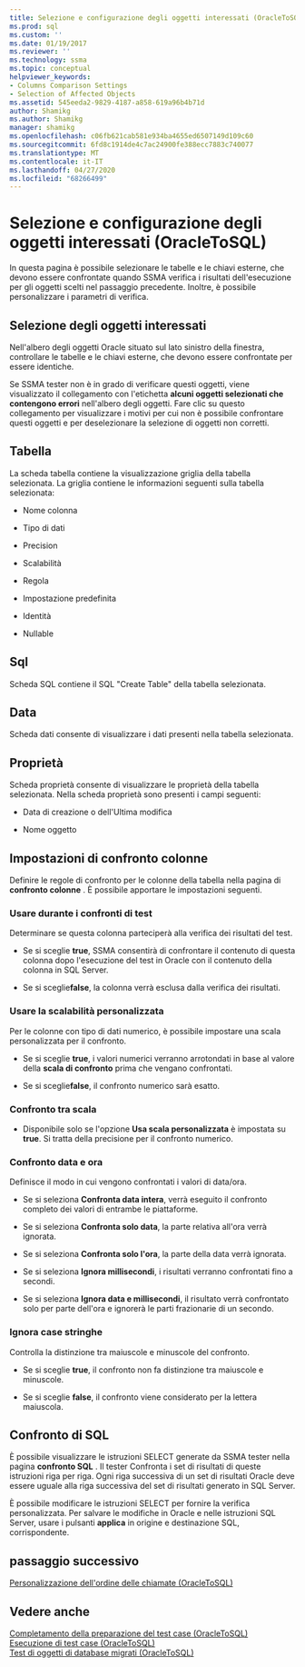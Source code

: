 ```yaml
---
title: Selezione e configurazione degli oggetti interessati (OracleToSQL) | Microsoft Docs
ms.prod: sql
ms.custom: ''
ms.date: 01/19/2017
ms.reviewer: ''
ms.technology: ssma
ms.topic: conceptual
helpviewer_keywords:
- Columns Comparison Settings
- Selection of Affected Objects
ms.assetid: 545eeda2-9829-4187-a858-619a96b4b71d
author: Shamikg
ms.author: Shamikg
manager: shamikg
ms.openlocfilehash: c06fb621cab581e934ba4655ed6507149d109c60
ms.sourcegitcommit: 6fd8c1914de4c7ac24900fe388ecc7883c740077
ms.translationtype: MT
ms.contentlocale: it-IT
ms.lasthandoff: 04/27/2020
ms.locfileid: "68266499"
---
```

# <a name="selecting-and-configuring-affected-objects-oracletosql"></a>Selezione e configurazione degli oggetti interessati (OracleToSQL)
In questa pagina è possibile selezionare le tabelle e le chiavi esterne, che devono essere confrontate quando SSMA verifica i risultati dell'esecuzione per gli oggetti scelti nel passaggio precedente. Inoltre, è possibile personalizzare i parametri di verifica.  
  
## <a name="selection-of-affected-objects"></a>Selezione degli oggetti interessati  
Nell'albero degli oggetti Oracle situato sul lato sinistro della finestra, controllare le tabelle e le chiavi esterne, che devono essere confrontate per essere identiche.  
  
Se SSMA tester non è in grado di verificare questi oggetti, viene visualizzato il collegamento con l'etichetta **alcuni oggetti selezionati che contengono errori** nell'albero degli oggetti. Fare clic su questo collegamento per visualizzare i motivi per cui non è possibile confrontare questi oggetti e per deselezionare la selezione di oggetti non corretti.  
  
## <a name="table"></a>Tabella  
La scheda tabella contiene la visualizzazione griglia della tabella selezionata. La griglia contiene le informazioni seguenti sulla tabella selezionata:  
  
-   Nome colonna  
  
-   Tipo di dati  
  
-   Precision  
  
-   Scalabilità  
  
-   Regola  
  
-   Impostazione predefinita  
  
-   Identità  
  
-   Nullable  
  
## <a name="sql"></a>Sql  
Scheda SQL contiene il SQL "Create Table" della tabella selezionata.  
  
## <a name="data"></a>Data  
Scheda dati consente di visualizzare i dati presenti nella tabella selezionata.  
  
## <a name="properties"></a>Proprietà  
Scheda proprietà consente di visualizzare le proprietà della tabella selezionata. Nella scheda proprietà sono presenti i campi seguenti:  
  
-   Data di creazione o dell'Ultima modifica  
  
-   Nome oggetto  
  
## <a name="columns-comparison-settings"></a>Impostazioni di confronto colonne  
Definire le regole di confronto per le colonne della tabella nella pagina di **confronto colonne** . È possibile apportare le impostazioni seguenti.  
  
### <a name="use-during-test-comparisons"></a>Usare durante i confronti di test  
Determinare se questa colonna parteciperà alla verifica dei risultati del test.  
  
-   Se si sceglie **true**, SSMA consentirà di confrontare il contenuto di questa colonna dopo l'esecuzione del test in Oracle con il contenuto della colonna in SQL Server. 
  
-   Se si sceglie**false**, la colonna verrà esclusa dalla verifica dei risultati.  
  
### <a name="use-custom-scale"></a>Usare la scalabilità personalizzata  
Per le colonne con tipo di dati numerico, è possibile impostare una scala personalizzata per il confronto.  
  
-   Se si sceglie **true**, i valori numerici verranno arrotondati in base al valore della **scala di confronto** prima che vengano confrontati.  
  
-   Se si sceglie**false**, il confronto numerico sarà esatto.  
  
### <a name="comparing-scale"></a>Confronto tra scala  
  
-   Disponibile solo se l'opzione **Usa scala personalizzata** è impostata su **true**. Si tratta della precisione per il confronto numerico.  
  
### <a name="date-time-comparing"></a>Confronto data e ora  
Definisce il modo in cui vengono confrontati i valori di data/ora.  
  
-   Se si seleziona **Confronta data intera**, verrà eseguito il confronto completo dei valori di entrambe le piattaforme.  
  
-   Se si seleziona **Confronta solo data**, la parte relativa all'ora verrà ignorata.  
  
-   Se si seleziona **Confronta solo l'ora**, la parte della data verrà ignorata.  
  
-   Se si seleziona **Ignora millisecondi**, i risultati verranno confrontati fino a secondi.  
  
-   Se si seleziona **Ignora data e millisecondi**, il risultato verrà confrontato solo per parte dell'ora e ignorerà le parti frazionarie di un secondo.  
  
### <a name="ignore-strings-case"></a>Ignora case stringhe  
Controlla la distinzione tra maiuscole e minuscole del confronto.  
  
-   Se si sceglie **true**, il confronto non fa distinzione tra maiuscole e minuscole.  
  
-   Se si sceglie **false**, il confronto viene considerato per la lettera maiuscola.  
  
## <a name="comparing-sql"></a>Confronto di SQL  
È possibile visualizzare le istruzioni SELECT generate da SSMA tester nella pagina **confronto SQL** . Il tester Confronta i set di risultati di queste istruzioni riga per riga. Ogni riga successiva di un set di risultati Oracle deve essere uguale alla riga successiva del set di risultati generato in SQL Server.
  
È possibile modificare le istruzioni SELECT per fornire la verifica personalizzata. Per salvare le modifiche in Oracle e nelle istruzioni SQL Server, usare i pulsanti **applica** in origine e destinazione SQL, corrispondente.  
  
## <a name="next-step"></a>passaggio successivo  
[Personalizzazione dell'ordine delle chiamate &#40;OracleToSQL&#41;](../../ssma/oracle/customizing-calls-order-oracletosql.md)  
  
## <a name="see-also"></a>Vedere anche  
[Completamento della preparazione del test case &#40;OracleToSQL&#41;](../../ssma/oracle/finishing-test-case-preparation-oracletosql.md)  
[Esecuzione di test case &#40;OracleToSQL&#41;](../../ssma/oracle/running-test-cases-oracletosql.md)  
[Test di oggetti di database migrati &#40;OracleToSQL&#41;](../../ssma/oracle/testing-migrated-database-objects-oracletosql.md)  
  
